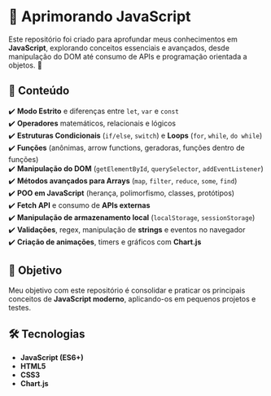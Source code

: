 # 📌 Aprimorando JavaScript
<!--Este repositório reúne meus estudos e práticas em JavaScript, explorando desde conceitos fundamentais até abordagens avançadas no desenvolvimento web. JavaScript é uma linguagem essencial para aplicações modernas, sendo amplamente utilizada no desenvolvimento frontend e backend.-->

Este repositório foi criado para aprofundar meus conhecimentos em **JavaScript**, explorando conceitos essenciais e avançados, desde manipulação do DOM até consumo de APIs e programação orientada a objetos. 🚀


## 📂 Conteúdo

✔️ **Modo Estrito** e diferenças entre `let`, `var` e `const`  
✔️ **Operadores** matemáticos, relacionais e lógicos  
✔️ **Estruturas Condicionais** (`if/else`, `switch`) e **Loops** (`for`, `while`, `do while`)  
✔️ **Funções** (anônimas, arrow functions, geradoras, funções dentro de funções)  
✔️ **Manipulação do DOM** (`getElementById`, `querySelector`, `addEventListener`)  
✔️ **Métodos avançados para Arrays** (`map`, `filter`, `reduce`, `some`, `find`)  
✔️ **POO em JavaScript** (herança, polimorfismo, classes, protótipos)  
✔️ **Fetch API** e consumo de **APIs externas**  
✔️ **Manipulação de armazenamento local** (`localStorage`, `sessionStorage`)  
✔️ **Validações**, regex, manipulação de **strings** e eventos no navegador  
✔️ **Criação de animações**, timers e gráficos com **Chart.js**  

## 🎯 Objetivo

Meu objetivo com este repositório é consolidar e praticar os principais conceitos de **JavaScript moderno**, aplicando-os em pequenos projetos e testes.

## 🛠 Tecnologias

- **JavaScript (ES6+)**
- **HTML5**
- **CSS3**
- **Chart.js**
<!--
## 🚀 Como Usar

1. Clone este repositório:  
   ```sh
   git clone https://github.com/seu-usuario/nome-do-repositorio.git -->
